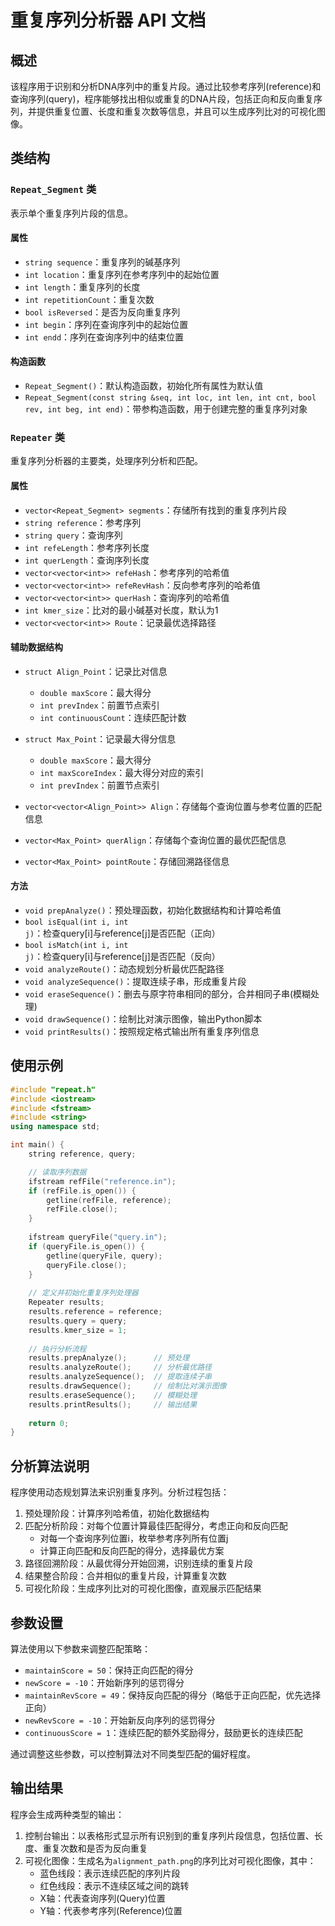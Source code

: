 # 重复序列分析器 API 文档

## 概述

该程序用于识别和分析DNA序列中的重复片段。通过比较参考序列(reference)和查询序列(query)，程序能够找出相似或重复的DNA片段，包括正向和反向重复序列，并提供重复位置、长度和重复次数等信息，并且可以生成序列比对的可视化图像。

## 类结构

### `Repeat_Segment` 类

表示单个重复序列片段的信息。

#### 属性

- `string sequence`：重复序列的碱基序列
- `int location`：重复序列在参考序列中的起始位置
- `int length`：重复序列的长度
- `int repetitionCount`：重复次数
- `bool isReversed`：是否为反向重复序列
- `int begin`：序列在查询序列中的起始位置
- `int endd`：序列在查询序列中的结束位置

#### 构造函数

- `Repeat_Segment()`：默认构造函数，初始化所有属性为默认值
- `Repeat_Segment(const string &seq, int loc, int len, int cnt, bool rev, int beg, int end)`：带参构造函数，用于创建完整的重复序列对象

### `Repeater` 类

重复序列分析器的主要类，处理序列分析和匹配。

#### 属性

- `vector<Repeat_Segment> segments`：存储所有找到的重复序列片段
- `string reference`：参考序列
- `string query`：查询序列
- `int refeLength`：参考序列长度
- `int querLength`：查询序列长度
- `vector<vector<int>> refeHash`：参考序列的哈希值
- `vector<vector<int>> refeRevHash`：反向参考序列的哈希值
- `vector<vector<int>> querHash`：查询序列的哈希值
- `int kmer_size`：比对的最小碱基对长度，默认为1
- `vector<vector<int>> Route`：记录最优选择路径

#### 辅助数据结构

- `struct Align_Point`：记录比对信息
  - `double maxScore`：最大得分
  - `int prevIndex`：前置节点索引
  - `int continuousCount`：连续匹配计数

- `struct Max_Point`：记录最大得分信息
  - `double maxScore`：最大得分
  - `int maxScoreIndex`：最大得分对应的索引
  - `int prevIndex`：前置节点索引

- `vector<vector<Align_Point>> Align`：存储每个查询位置与参考位置的匹配信息
- `vector<Max_Point> querAlign`：存储每个查询位置的最优匹配信息
- `vector<Max_Point> pointRoute`：存储回溯路径信息

#### 方法

- `void prepAnalyze()`：预处理函数，初始化数据结构和计算哈希值
- `bool isEqual(int i, int j)`：检查query[i]与reference[j]是否匹配（正向）
- `bool isMatch(int i, int j)`：检查query[i]与reference[j]是否匹配（反向）
- `void analyzeRoute()`：动态规划分析最优匹配路径
- `void analyzeSequence()`：提取连续子串，形成重复片段
- `void eraseSequence()`：删去与原字符串相同的部分，合并相同子串(模糊处理)
- `void drawSequence()`：绘制比对演示图像，输出Python脚本
- `void printResults()`：按照规定格式输出所有重复序列信息

## 使用示例

```cpp
#include "repeat.h"
#include <iostream>
#include <fstream>
#include <string>
using namespace std;

int main() {
    string reference, query;

    // 读取序列数据
    ifstream refFile("reference.in");
    if (refFile.is_open()) {
        getline(refFile, reference);
        refFile.close();
    }
    
    ifstream queryFile("query.in");
    if (queryFile.is_open()) {
        getline(queryFile, query);
        queryFile.close();
    }
    
    // 定义并初始化重复序列处理器
    Repeater results;
    results.reference = reference;
    results.query = query;
    results.kmer_size = 1;
    
    // 执行分析流程
    results.prepAnalyze();      // 预处理
    results.analyzeRoute();     // 分析最优路径
    results.analyzeSequence();  // 提取连续子串
    results.drawSequence();     // 绘制比对演示图像
    results.eraseSequence();    // 模糊处理
    results.printResults();     // 输出结果
    
    return 0;
}
```

## 分析算法说明

程序使用动态规划算法来识别重复序列。分析过程包括：

1. 预处理阶段：计算序列哈希值，初始化数据结构
2. 匹配分析阶段：对每个位置计算最佳匹配得分，考虑正向和反向匹配
   - 对每一个查询序列位置i，枚举参考序列所有位置j
   - 计算正向匹配和反向匹配的得分，选择最优方案
3. 路径回溯阶段：从最优得分开始回溯，识别连续的重复片段
4. 结果整合阶段：合并相似的重复片段，计算重复次数
5. 可视化阶段：生成序列比对的可视化图像，直观展示匹配结果

## 参数设置

算法使用以下参数来调整匹配策略：

- `maintainScore = 50`：保持正向匹配的得分
- `newScore = -10`：开始新序列的惩罚得分
- `maintainRevScore = 49`：保持反向匹配的得分（略低于正向匹配，优先选择正向）
- `newRevScore = -10`：开始新反向序列的惩罚得分
- `continuousScore = 1`：连续匹配的额外奖励得分，鼓励更长的连续匹配

通过调整这些参数，可以控制算法对不同类型匹配的偏好程度。

## 输出结果

程序会生成两种类型的输出：

1. 控制台输出：以表格形式显示所有识别到的重复序列片段信息，包括位置、长度、重复次数和是否为反向重复
2. 可视化图像：生成名为`alignment_path.png`的序列比对可视化图像，其中：
   - 蓝色线段：表示连续匹配的序列片段
   - 红色线段：表示不连续区域之间的跳转
   - X轴：代表查询序列(Query)位置
   - Y轴：代表参考序列(Reference)位置
